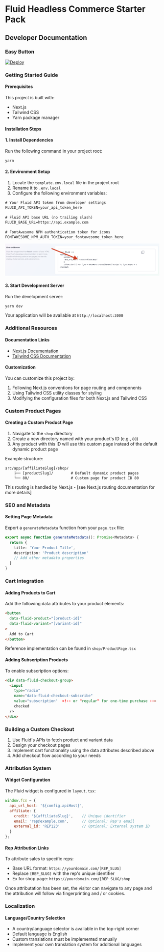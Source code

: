 # Fluid Headless Commerce Starter Pack

## Developer Documentation
### Easy Button
[![Deploy](https://www.herokucdn.com/deploy/button.svg)](https://www.heroku.com/deploy)
### Getting Started Guide

#### Prerequisites
This project is built with:
- Next.js
- Tailwind CSS
- Yarn package manager

#### Installation Steps

#### 1. Install Dependencies
Run the following command in your project root:
```bash
yarn
```

#### 2. Environment Setup
1. Locate the `template.env.local` file in the project root
2. Rename it to `.env.local`
3. Configure the following environment variables:

```env
# Your Fluid API token from developer settings
FLUID_API_TOKEN=your_api_token_here

# Fluid API base URL (no trailing slash)
FLUID_BASE_URL=https://api.example.com

# FontAwesome NPM authentication token for icons
FONTAWESOME_NPM_AUTH_TOKEN=your_fontawesome_token_here
```
![where to find the Fluid API token](public/images/readme1.png)

#### 3. Start Development Server
Run the development server:
```bash
yarn dev
```

Your application will be available at `http://localhost:3000`

### Additional Resources

#### Documentation Links
- [Next.js Documentation](https://nextjs.org/docs)
- [Tailwind CSS Documentation](https://tailwindcss.com/docs)

#### Customization
You can customize this project by:
1. Following Next.js conventions for page routing and components
2. Using Tailwind CSS utility classes for styling
3. Modifying the configuration files for both Next.js and Tailwind CSS

### Custom Product Pages

#### Creating a Custom Product Page
1. Navigate to the `shop` directory
2. Create a new directory named with your product's ID (e.g., `80`)
3. Any product with this ID will use this custom page instead of the default dynamic product page

Example structure:
```
src/app/[affiliateSlug]/shop/
    ├── [productSlug]/        # Default dynamic product pages
    └── 80/                   # Custom page for product ID 80
```

This routing is handled by Next.js - [see Next.js routing documentation for more details]

### SEO and Metadata

#### Setting Page Metadata
Export a `generateMetadata` function from your `page.tsx` file:

```typescript
export async function generateMetadata(): Promise<Metadata> {
  return {
    title: 'Your Product Title',
    description: 'Product description'
    // Add other metadata properties
  }
}
```

### Cart Integration

#### Adding Products to Cart
Add the following data attributes to your product elements:

```html
<button 
  data-fluid-product="[product-id]"
  data-fluid-variant="[variant-id]"
>
  Add to Cart
</button>
```

Reference implementation can be found in `shop/ProductPage.tsx`

#### Adding Subscription Products
To enable subscription options:

```html
<div data-fluid-checkout-group>
  <input 
    type="radio"
    name="data-fluid-checkout-subscribe"
    value="subscription"  <!-- or "regular" for one-time purchase -->
    checked
  />
</div>
```

### Building a Custom Checkout

1. Use Fluid's APIs to fetch product and variant data
2. Design your checkout pages
3. Implement cart functionality using the data attributes described above
4. Add checkout flow according to your needs

### Attribution System

#### Widget Configuration
The Fluid widget is configured in `layout.tsx`:

```javascript
window.fcs = {
  api_url_host: '${config.apiHost}',
  affiliate: {
    credit: '${affiliateSlug}',    // Unique identifier
    email: 'rep@example.com',      // Optional: Rep's email
    external_id: 'REP123'          // Optional: External system ID
  }
};
```

#### Rep Attribution Links
To attribute sales to specific reps:
- Base URL format: `https://yourdomain.com/[REP_SLUG]`
- Replace `[REP_SLUG]` with the rep's unique identifier
- Ex for shop page: `https://yourdomain.com/[REP_SLUG/shop`

Once attributation has been set, the visitor can navigate to any page and the attribution will follow via fingerprinting and / or cookies.

### Localization

#### Language/Country Selection
- A country/language selector is available in the top-right corner
- Default language is English
- Custom translations must be implemented manually
- Implement your own translation system for additional languages
